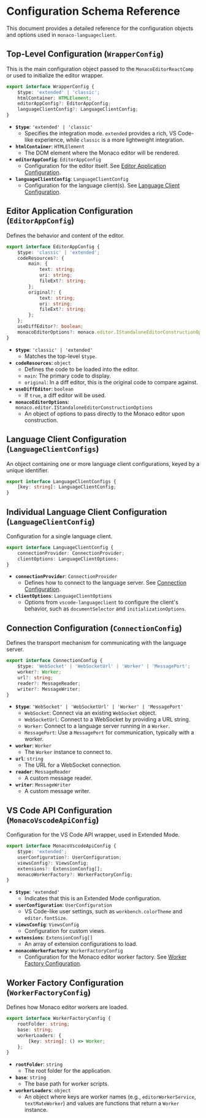 # Configuration Schema Reference

This document provides a detailed reference for the configuration objects and options used in `monaco-languageclient`.

## Top-Level Configuration (`WrapperConfig`)

This is the main configuration object passed to the `MonacoEditorReactComp` or used to initialize the editor wrapper.

```typescript
export interface WrapperConfig {
    $type: 'extended' | 'classic';
    htmlContainer: HTMLElement;
    editorAppConfig?: EditorAppConfig;
    languageClientConfig?: LanguageClientConfig;
}
```

-   **`$type`**: `'extended' | 'classic'`
    -   Specifies the integration mode. `extended` provides a rich, VS Code-like experience, while `classic` is a more lightweight integration.
-   **`htmlContainer`**: `HTMLElement`
    -   The DOM element where the Monaco editor will be rendered.
-   **`editorAppConfig`**: `EditorAppConfig`
    -   Configuration for the editor itself. See [Editor Application Configuration](#editor-application-configuration).
-   **`languageClientConfig`**: `LanguageClientConfig`
    -   Configuration for the language client(s). See [Language Client Configuration](#language-client-configuration).

## Editor Application Configuration (`EditorAppConfig`)

Defines the behavior and content of the editor.

```typescript
export interface EditorAppConfig {
    $type: 'classic' | 'extended';
    codeResources?: {
        main: {
            text: string;
            uri: string;
            fileExt?: string;
        };
        original?: {
            text: string;
            uri: string;
            fileExt?: string;
        };
    };
    useDiffEditor?: boolean;
    monacoEditorOptions?: monaco.editor.IStandaloneEditorConstructionOptions;
}
```

-   **`$type`**: `'classic' | 'extended'`
    -   Matches the top-level `$type`.
-   **`codeResources`**: `object`
    -   Defines the code to be loaded into the editor.
    -   `main`: The primary code to display.
    -   `original`: In a diff editor, this is the original code to compare against.
-   **`useDiffEditor`**: `boolean`
    -   If `true`, a diff editor will be used.
-   **`monacoEditorOptions`**: `monaco.editor.IStandaloneEditorConstructionOptions`
    -   An object of options to pass directly to the Monaco editor upon construction.

## Language Client Configuration (`LanguageClientConfigs`)

An object containing one or more language client configurations, keyed by a unique identifier.

```typescript
export interface LanguageClientConfigs {
    [key: string]: LanguageClientConfig;
}
```

## Individual Language Client Configuration (`LanguageClientConfig`)

Configuration for a single language client.

```typescript
export interface LanguageClientConfig {
    connectionProvider: ConnectionProvider;
    clientOptions: LanguageClientOptions;
}
```

-   **`connectionProvider`**: `ConnectionProvider`
    -   Defines how to connect to the language server. See [Connection Configuration](#connection-configuration).
-   **`clientOptions`**: `LanguageClientOptions`
    -   Options from `vscode-languageclient` to configure the client's behavior, such as `documentSelector` and `initializationOptions`.

## Connection Configuration (`ConnectionConfig`)

Defines the transport mechanism for communicating with the language server.

```typescript
export interface ConnectionConfig {
    $type: 'WebSocket' | 'WebSocketUrl' | 'Worker' | 'MessagePort';
    worker?: Worker;
    url?: string;
    reader?: MessageReader;
    writer?: MessageWriter;
}
```

-   **`$type`**: `'WebSocket' | 'WebSocketUrl' | 'Worker' | 'MessagePort'`
    -   `WebSocket`: Connect via an existing `WebSocket` object.
    -   `WebSocketUrl`: Connect to a WebSocket by providing a URL string.
    -   `Worker`: Connect to a language server running in a `Worker`.
    -   `MessagePort`: Use a `MessagePort` for communication, typically with a worker.
-   **`worker`**: `Worker`
    -   The `Worker` instance to connect to.
-   **`url`**: `string`
    -   The URL for a WebSocket connection.
-   **`reader`**: `MessageReader`
    -   A custom message reader.
-   **`writer`**: `MessageWriter`
    -   A custom message writer.

## VS Code API Configuration (`MonacoVscodeApiConfig`)

Configuration for the VS Code API wrapper, used in Extended Mode.

```typescript
export interface MonacoVscodeApiConfig {
    $type: 'extended';
    userConfiguration?: UserConfiguration;
    viewsConfig?: ViewsConfig;
    extensions?: ExtensionConfig[];
    monacoWorkerFactory?: WorkerFactoryConfig;
}
```

-   **`$type`**: `'extended'`
    -   Indicates that this is an Extended Mode configuration.
-   **`userConfiguration`**: `UserConfiguration`
    -   VS Code-like user settings, such as `workbench.colorTheme` and `editor.fontSize`.
-   **`viewsConfig`**: `ViewsConfig`
    -   Configuration for custom views.
-   **`extensions`**: `ExtensionConfig[]`
    -   An array of extension configurations to load.
-   **`monacoWorkerFactory`**: `WorkerFactoryConfig`
    -   Configuration for the Monaco editor worker factory. See [Worker Factory Configuration](#worker-factory-configuration).

## Worker Factory Configuration (`WorkerFactoryConfig`)

Defines how Monaco editor workers are loaded.

```typescript
export interface WorkerFactoryConfig {
    rootFolder: string;
    base: string;
    workerLoaders: {
        [key: string]: () => Worker;
    };
}
```

-   **`rootFolder`**: `string`
    -   The root folder for the application.
-   **`base`**: `string`
    -   The base path for worker scripts.
-   **`workerLoaders`**: `object`
    -   An object where keys are worker names (e.g., `editorWorkerService`, `textMateWorker`) and values are functions that return a `Worker` instance.
